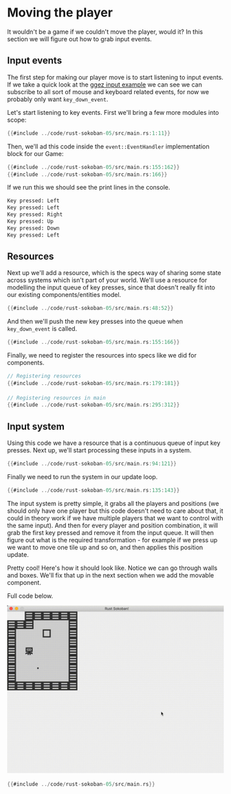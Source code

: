 # Moving the player

It wouldn't be a game if we couldn't move the player, would it? In this section we will figure out how to grab input events.

## Input events
The first step for making our player move is to start listening to input events. If we take a quick look at the [ggez input example](https://github.com/ggez/ggez/blob/master/examples/input_test.rs#L59) we can see we can subscribe to all sort of mouse and keyboard related events, for now we probably only want `key_down_event`.

Let's start listening to key events. First we'll bring a few more modules into scope:

```rust
{{#include ../code/rust-sokoban-05/src/main.rs:1:11}}
```

Then, we'll ad this code inside the `event::EventHandler` implementation block for our Game:

```rust
{{#include ../code/rust-sokoban-05/src/main.rs:155:162}}
{{#include ../code/rust-sokoban-05/src/main.rs:166}}
```

If we run this we should see the print lines in the console.

```
Key pressed: Left
Key pressed: Left
Key pressed: Right
Key pressed: Up
Key pressed: Down
Key pressed: Left
```

## Resources
Next up we'll add a resource, which is the specs way of sharing some state across systems which isn't part of your world. We'll use a resource for modelling the input queue of key presses, since that doesn't really fit into our existing components/entities model.

```rust
{{#include ../code/rust-sokoban-05/src/main.rs:48:52}}
```

And then we'll push the new key presses into the queue when `key_down_event` is called.

```rust
{{#include ../code/rust-sokoban-05/src/main.rs:155:166}}
```

Finally, we need to register the resources into specs like we did for components.

```rust
// Registering resources
{{#include ../code/rust-sokoban-05/src/main.rs:179:181}}

// Registering resources in main
{{#include ../code/rust-sokoban-05/src/main.rs:295:312}}
```

## Input system

Using this code we have a resource that is a continuous queue of input key presses. Next up, we'll start processing these inputs in a system.

```rust
{{#include ../code/rust-sokoban-05/src/main.rs:94:121}}
```

Finally we need to run the system in our update loop.

```rust
{{#include ../code/rust-sokoban-05/src/main.rs:135:143}}
```

The input system is pretty simple, it grabs all the players and positions (we should only have one player but this code doesn't need to care about that, it could in theory work if we have multiple players that we want to control with the same input). And then for every player and position combination, it will grab the first key pressed and remove it from the input queue. It will then figure out what is the required transformation - for example if we press up we want to move one tile up and so on, and then applies this position update.

Pretty cool! Here's how it should look like. Notice we can go through walls and boxes. We'll fix that up in the next section when we add the movable component.

Full code below.

![Moving player](./images/input.gif)

```rust
{{#include ../code/rust-sokoban-05/src/main.rs}}
```
